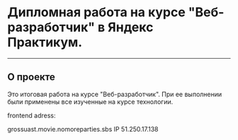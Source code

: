 # Дипломная работа на курсе "Веб-разработчик" в Яндекс Практикум.
---
## О проекте
Это итоговая работа на курсе "Веб-разработчик". При ее выполнении были применены все изученные на курсе технологии.



frontend adress:

grossuast.movie.nomoreparties.sbs
IP 51.250.17.138
